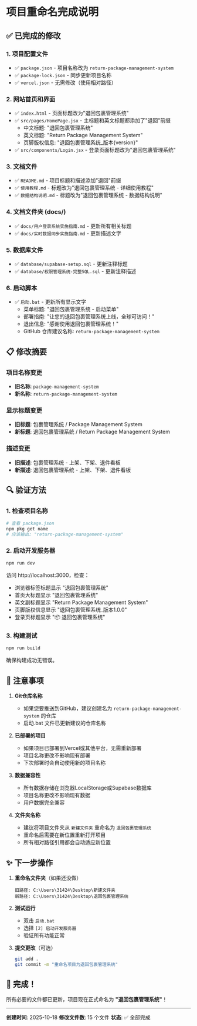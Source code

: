# 项目重命名完成说明

## ✅ 已完成的修改

### 1. 项目配置文件
- ✅ `package.json` - 项目名称改为 `return-package-management-system`
- ✅ `package-lock.json` - 同步更新项目名称
- ✅ `vercel.json` - 无需修改（使用相对路径）

### 2. 网站首页和界面
- ✅ `index.html` - 页面标题改为"退回包裹管理系统"
- ✅ `src/pages/HomePage.jsx` - 主标题和英文标题都添加了"退回"前缀
  - 中文标题: "退回包裹管理系统"
  - 英文标题: "Return Package Management System"
  - 页脚版权信息: "退回包裹管理系统_版本{version}"
- ✅ `src/components/Login.jsx` - 登录页面标题改为"退回包裹管理系统"

### 3. 文档文件
- ✅ `README.md` - 项目标题和描述添加"退回"前缀
- ✅ `使用教程.md` - 标题改为"退回包裹管理系统 - 详细使用教程"
- ✅ `数据结构说明.md` - 标题改为"退回包裹管理系统 - 数据结构说明"

### 4. 文档文件夹 (docs/)
- ✅ `docs/用户登录系统实施指南.md` - 更新所有相关标题
- ✅ `docs/实时数据同步实施指南.md` - 更新描述文字

### 5. 数据库文件
- ✅ `database/supabase-setup.sql` - 更新注释标题
- ✅ `database/权限管理系统-完整SQL.sql` - 更新注释描述

### 6. 启动脚本
- ✅ `启动.bat` - 更新所有显示文字
  - 菜单标题: "退回包裹管理系统 - 启动菜单"
  - 部署指南: "让您的退回包裹管理系统上线，全球可访问！"
  - 退出信息: "感谢使用退回包裹管理系统！"
  - GitHub 仓库建议名称: `return-package-management-system`

## 📋 修改摘要

### 项目名称变更
- **旧名称**: `package-management-system`
- **新名称**: `return-package-management-system`

### 显示标题变更
- **旧标题**: 包裹管理系统 / Package Management System
- **新标题**: 退回包裹管理系统 / Return Package Management System

### 描述变更
- **旧描述**: 包裹管理系统 - 上架、下架、退件看板
- **新描述**: 退回包裹管理系统 - 上架、下架、退件看板

## 🔍 验证方法

### 1. 检查项目名称
```bash
# 查看 package.json
npm pkg get name
# 应该输出: "return-package-management-system"
```

### 2. 启动开发服务器
```bash
npm run dev
```
访问 http://localhost:3000，检查：
- 浏览器标签标题显示 "退回包裹管理系统"
- 首页大标题显示 "退回包裹管理系统"
- 英文副标题显示 "Return Package Management System"
- 页脚版权信息显示 "退回包裹管理系统_版本1.0.0"
- 登录页标题显示 "📦 退回包裹管理系统"

### 3. 构建测试
```bash
npm run build
```
确保构建成功无错误。

## 📝 注意事项

1. **Git仓库名称**
   - 如果您要推送到GitHub，建议创建名为 `return-package-management-system` 的仓库
   - 启动.bat 文件已更新建议的仓库名称

2. **已部署的项目**
   - 如果项目已部署到Vercel或其他平台，无需重新部署
   - 项目名称更改不影响现有部署
   - 下次部署时会自动使用新的项目名称

3. **数据兼容性**
   - 所有数据存储在浏览器LocalStorage或Supabase数据库
   - 项目名称更改不影响现有数据
   - 用户数据完全兼容

4. **文件夹名称**
   - 建议将项目文件夹从 `新建文件夹` 重命名为 `退回包裹管理系统`
   - 重命名后需要在新位置重新打开项目
   - 所有相对路径引用都会自动适应新位置

## ✨ 下一步操作

1. **重命名文件夹**（如果还没做）
   ```
   旧路径: C:\Users\31424\Desktop\新建文件夹
   新路径: C:\Users\31424\Desktop\退回包裹管理系统
   ```

2. **测试运行**
   - 双击 `启动.bat`
   - 选择 `[2] 启动开发服务器`
   - 验证所有功能正常

3. **提交更改**（可选）
   ```bash
   git add .
   git commit -m "重命名项目为退回包裹管理系统"
   ```

## 🎉 完成！

所有必要的文件都已更新，项目现在正式命名为 **"退回包裹管理系统"**！

---

**创建时间**: 2025-10-18
**修改文件数**: 15 个文件
**状态**: ✅ 全部完成

